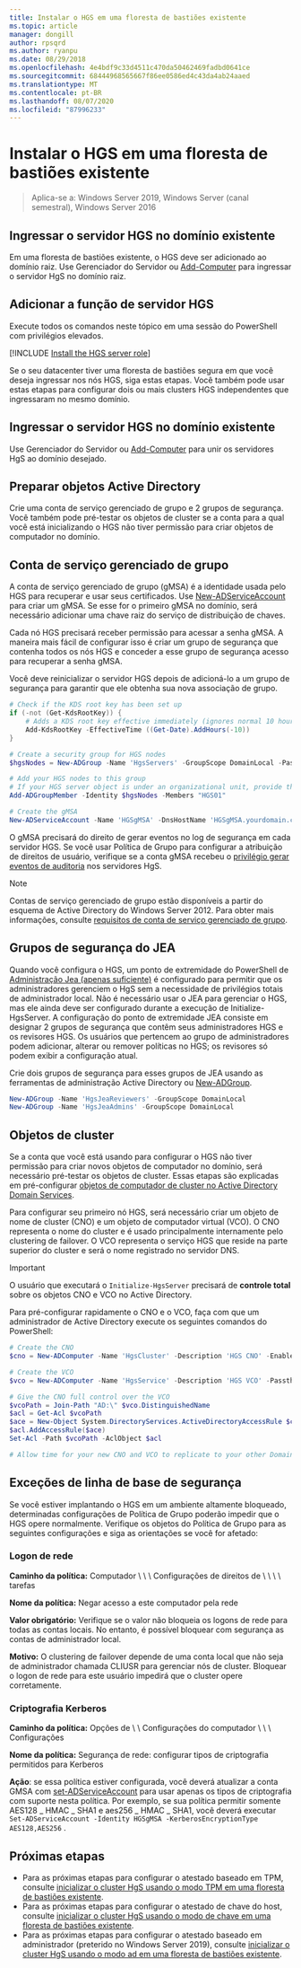 ```yaml
---
title: Instalar o HGS em uma floresta de bastiões existente
ms.topic: article
manager: dongill
author: rpsqrd
ms.author: ryanpu
ms.date: 08/29/2018
ms.openlocfilehash: 4e4bdf9c33d4511c470da50462469fadbd0641ce
ms.sourcegitcommit: 68444968565667f86ee0586ed4c43da4ab24aaed
ms.translationtype: MT
ms.contentlocale: pt-BR
ms.lasthandoff: 08/07/2020
ms.locfileid: "87996233"
---
```

# <a name="install-hgs-in-an-existing-bastion-forest"></a>Instalar o HGS em uma floresta de bastiões existente

>Aplica-se a: Windows Server 2019, Windows Server (canal semestral), Windows Server 2016


## <a name="join-the-hgs-server-to-the-existing-domain"></a>Ingressar o servidor HGS no domínio existente

Em uma floresta de bastiões existente, o HGS deve ser adicionado ao domínio raiz. Use Gerenciador do Servidor ou [Add-Computer](https://go.microsoft.com/fwlink/?LinkId=821564) para ingressar o servidor HgS no domínio raiz.

## <a name="add-the-hgs-server-role"></a>Adicionar a função de servidor HGS

Execute todos os comandos neste tópico em uma sessão do PowerShell com privilégios elevados.

[!INCLUDE [Install the HGS server role](../../../includes/guarded-fabric-install-hgs-server-role.md)]

Se o seu datacenter tiver uma floresta de bastiões segura em que você deseja ingressar nos nós HGS, siga estas etapas.
Você também pode usar estas etapas para configurar dois ou mais clusters HGS independentes que ingressaram no mesmo domínio.

## <a name="join-the-hgs-server-to-the-existing-domain"></a>Ingressar o servidor HGS no domínio existente

Use Gerenciador do Servidor ou [Add-Computer](https://go.microsoft.com/fwlink/?LinkId=821564) para unir os servidores HgS ao domínio desejado.

## <a name="prepare-active-directory-objects"></a>Preparar objetos Active Directory

Crie uma conta de serviço gerenciado de grupo e 2 grupos de segurança.
Você também pode pré-testar os objetos de cluster se a conta para a qual você está inicializando o HGS não tiver permissão para criar objetos de computador no domínio.

## <a name="group-managed-service-account"></a>Conta de serviço gerenciado de grupo

A conta de serviço gerenciado de grupo (gMSA) é a identidade usada pelo HGS para recuperar e usar seus certificados. Use [New-ADServiceAccount](/powershell/module/addsadministration/new-adserviceaccount?view=win10-ps) para criar um gMSA.
Se esse for o primeiro gMSA no domínio, será necessário adicionar uma chave raiz do serviço de distribuição de chaves.

Cada nó HGS precisará receber permissão para acessar a senha gMSA.
A maneira mais fácil de configurar isso é criar um grupo de segurança que contenha todos os nós HGS e conceder a esse grupo de segurança acesso para recuperar a senha gMSA.

Você deve reinicializar o servidor HGS depois de adicioná-lo a um grupo de segurança para garantir que ele obtenha sua nova associação de grupo.

```powershell
# Check if the KDS root key has been set up
if (-not (Get-KdsRootKey)) {
    # Adds a KDS root key effective immediately (ignores normal 10 hour waiting period)
    Add-KdsRootKey -EffectiveTime ((Get-Date).AddHours(-10))
}

# Create a security group for HGS nodes
$hgsNodes = New-ADGroup -Name 'HgsServers' -GroupScope DomainLocal -PassThru

# Add your HGS nodes to this group
# If your HGS server object is under an organizational unit, provide the full distinguished name instead of "HGS01"
Add-ADGroupMember -Identity $hgsNodes -Members "HGS01"

# Create the gMSA
New-ADServiceAccount -Name 'HGSgMSA' -DnsHostName 'HGSgMSA.yourdomain.com' -PrincipalsAllowedToRetrieveManagedPassword $hgsNodes
```

O gMSA precisará do direito de gerar eventos no log de segurança em cada servidor HGS.
Se você usar Política de Grupo para configurar a atribuição de direitos de usuário, verifique se a conta gMSA recebeu o [privilégio gerar eventos de auditoria](/previous-versions/windows/it-pro/windows-server-2012-R2-and-2012/dn221956%28v=ws.11%29) nos servidores HgS.

> [!NOTE]
> Contas de serviço gerenciado de grupo estão disponíveis a partir do esquema de Active Directory do Windows Server 2012.
> Para obter mais informações, consulte [requisitos de conta de serviço gerenciado de grupo](/previous-versions/windows/it-pro/windows-server-2012-R2-and-2012/jj128431(v=ws.11)).

## <a name="jea-security-groups"></a>Grupos de segurança do JEA

Quando você configura o HGS, um ponto de extremidade do PowerShell de [Administração Jea (apenas suficiente)](https://aka.ms/JEAdocs) é configurado para permitir que os administradores gerenciem o HgS sem a necessidade de privilégios totais de administrador local.
Não é necessário usar o JEA para gerenciar o HGS, mas ele ainda deve ser configurado durante a execução de Initialize-HgsServer.
A configuração do ponto de extremidade JEA consiste em designar 2 grupos de segurança que contêm seus administradores HGS e os revisores HGS.
Os usuários que pertencem ao grupo de administradores podem adicionar, alterar ou remover políticas no HGS; os revisores só podem exibir a configuração atual.

Crie dois grupos de segurança para esses grupos de JEA usando as ferramentas de administração Active Directory ou [New-ADGroup](/powershell/module/addsadministration/new-adgroup?view=win10-ps).

```powershell
New-ADGroup -Name 'HgsJeaReviewers' -GroupScope DomainLocal
New-ADGroup -Name 'HgsJeaAdmins' -GroupScope DomainLocal
```

## <a name="cluster-objects"></a>Objetos de cluster

Se a conta que você está usando para configurar o HGS não tiver permissão para criar novos objetos de computador no domínio, será necessário pré-testar os objetos de cluster.
Essas etapas são explicadas em pré-configurar [objetos de computador de cluster no Active Directory Domain Services](/previous-versions/windows/it-pro/windows-server-2012-R2-and-2012/dn466519(v=ws.11)).

Para configurar seu primeiro nó HGS, será necessário criar um objeto de nome de cluster (CNO) e um objeto de computador virtual (VCO).
O CNO representa o nome do cluster e é usado principalmente internamente pelo clustering de failover.
O VCO representa o serviço HGS que reside na parte superior do cluster e será o nome registrado no servidor DNS.

> [!IMPORTANT]
> O usuário que executará o `Initialize-HgsServer` precisará de **controle total** sobre os objetos CNO e VCO no Active Directory.

Para pré-configurar rapidamente o CNO e o VCO, faça com que um administrador de Active Directory execute os seguintes comandos do PowerShell:

```powershell
# Create the CNO
$cno = New-ADComputer -Name 'HgsCluster' -Description 'HGS CNO' -Enabled $false -Passthru

# Create the VCO
$vco = New-ADComputer -Name 'HgsService' -Description 'HGS VCO' -Passthru

# Give the CNO full control over the VCO
$vcoPath = Join-Path "AD:\" $vco.DistinguishedName
$acl = Get-Acl $vcoPath
$ace = New-Object System.DirectoryServices.ActiveDirectoryAccessRule $cno.SID, "GenericAll", "Allow"
$acl.AddAccessRule($ace)
Set-Acl -Path $vcoPath -AclObject $acl

# Allow time for your new CNO and VCO to replicate to your other Domain Controllers before continuing
```

## <a name="security-baseline-exceptions"></a>Exceções de linha de base de segurança

Se você estiver implantando o HGS em um ambiente altamente bloqueado, determinadas configurações de Política de Grupo poderão impedir que o HGS opere normalmente.
Verifique os objetos do Política de Grupo para as seguintes configurações e siga as orientações se você for afetado:

### <a name="network-logon"></a>Logon de rede

**Caminho da política:** Computador \ \ \ Configurações de direitos de \ \ \ \ tarefas

**Nome da política:** Negar acesso a este computador pela rede

**Valor obrigatório:** Verifique se o valor não bloqueia os logons de rede para todas as contas locais. No entanto, é possível bloquear com segurança as contas de administrador local.

**Motivo:** O clustering de failover depende de uma conta local que não seja de administrador chamada CLIUSR para gerenciar nós de cluster. Bloquear o logon de rede para este usuário impedirá que o cluster opere corretamente.

### <a name="kerberos-encryption"></a>Criptografia Kerberos

**Caminho da política:** Opções de \ \ Configurações do computador \ \ \ Configurações

**Nome da política:** Segurança de rede: configurar tipos de criptografia permitidos para Kerberos

**Ação**: se essa política estiver configurada, você deverá atualizar a conta GMSA com [set-ADServiceAccount](/powershell/module/addsadministration/set-adserviceaccount?view=win10-ps) para usar apenas os tipos de criptografia com suporte nesta política. Por exemplo, se sua política permitir somente AES128 \_ HMAC \_ SHA1 e aes256 \_ HMAC \_ SHA1, você deverá executar `Set-ADServiceAccount -Identity HGSgMSA -KerberosEncryptionType AES128,AES256` .



## <a name="next-steps"></a>Próximas etapas

- Para as próximas etapas para configurar o atestado baseado em TPM, consulte [inicializar o cluster HgS usando o modo TPM em uma floresta de bastiões existente](guarded-fabric-initialize-hgs-tpm-mode-bastion.md).
- Para as próximas etapas para configurar o atestado de chave do host, consulte [inicializar o cluster HgS usando o modo de chave em uma floresta de bastiões existente](guarded-fabric-initialize-hgs-key-mode-bastion.md).
- Para as próximas etapas para configurar o atestado baseado em administrador (preterido no Windows Server 2019), consulte [inicializar o cluster HgS usando o modo ad em uma floresta de bastiões existente](guarded-fabric-initialize-hgs-ad-mode-bastion.md).
